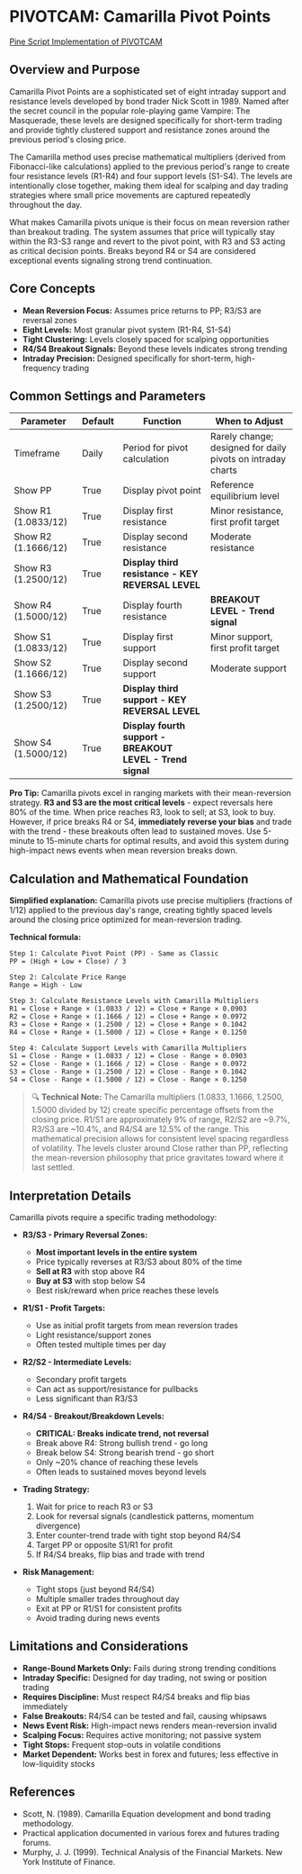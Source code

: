 # PIVOTCAM: Camarilla Pivot Points

[Pine Script Implementation of PIVOTCAM](https://github.com/mihakralj/pinescript/blob/main/indicators/reversals/pivotcam.pine)

## Overview and Purpose

Camarilla Pivot Points are a sophisticated set of eight intraday support and resistance levels developed by bond trader Nick Scott in 1989. Named after the secret council in the popular role-playing game Vampire: The Masquerade, these levels are designed specifically for short-term trading and provide tightly clustered support and resistance zones around the previous period's closing price.

The Camarilla method uses precise mathematical multipliers (derived from Fibonacci-like calculations) applied to the previous period's range to create four resistance levels (R1-R4) and four support levels (S1-S4). The levels are intentionally close together, making them ideal for scalping and day trading strategies where small price movements are captured repeatedly throughout the day.

What makes Camarilla pivots unique is their focus on mean reversion rather than breakout trading. The system assumes that price will typically stay within the R3-S3 range and revert to the pivot point, with R3 and S3 acting as critical decision points. Breaks beyond R4 or S4 are considered exceptional events signaling strong trend continuation.

## Core Concepts

* **Mean Reversion Focus:** Assumes price returns to PP; R3/S3 are reversal zones
* **Eight Levels:** Most granular pivot system (R1-R4, S1-S4)
* **Tight Clustering:** Levels closely spaced for scalping opportunities
* **R4/S4 Breakout Signals:** Beyond these levels indicates strong trending
* **Intraday Precision:** Designed specifically for short-term, high-frequency trading

## Common Settings and Parameters

| Parameter | Default | Function | When to Adjust |
|-----------|---------|----------|---------------|
| Timeframe | Daily | Period for pivot calculation | Rarely change; designed for daily pivots on intraday charts |
| Show PP | True | Display pivot point | Reference equilibrium level |
| Show R1 (1.0833/12) | True | Display first resistance | Minor resistance, first profit target |
| Show R2 (1.1666/12) | True | Display second resistance | Moderate resistance |
| Show R3 (1.2500/12) | True | **Display third resistance - KEY REVERSAL LEVEL** |
| Show R4 (1.5000/12) | True | Display fourth resistance | **BREAKOUT LEVEL - Trend signal** |
| Show S1 (1.0833/12) | True | Display first support | Minor support, first profit target |
| Show S2 (1.1666/12) | True | Display second support | Moderate support |
| Show S3 (1.2500/12) | True | **Display third support - KEY REVERSAL LEVEL** |
| Show S4 (1.5000/12) | True | **Display fourth support - BREAKOUT LEVEL - Trend signal** |

**Pro Tip:** Camarilla pivots excel in ranging markets with their mean-reversion strategy. **R3 and S3 are the most critical levels** - expect reversals here 80% of the time. When price reaches R3, look to sell; at S3, look to buy. However, if price breaks R4 or S4, **immediately reverse your bias** and trade with the trend - these breakouts often lead to sustained moves. Use 5-minute to 15-minute charts for optimal results, and avoid this system during high-impact news events when mean reversion breaks down.

## Calculation and Mathematical Foundation

**Simplified explanation:**
Camarilla pivots use precise multipliers (fractions of 1/12) applied to the previous day's range, creating tightly spaced levels around the closing price optimized for mean-reversion trading.

**Technical formula:**

```
Step 1: Calculate Pivot Point (PP) - Same as Classic
PP = (High + Low + Close) / 3

Step 2: Calculate Price Range
Range = High - Low

Step 3: Calculate Resistance Levels with Camarilla Multipliers
R1 = Close + Range × (1.0833 / 12) = Close + Range × 0.0903
R2 = Close + Range × (1.1666 / 12) = Close + Range × 0.0972
R3 = Close + Range × (1.2500 / 12) = Close + Range × 0.1042
R4 = Close + Range × (1.5000 / 12) = Close + Range × 0.1250

Step 4: Calculate Support Levels with Camarilla Multipliers
S1 = Close - Range × (1.0833 / 12) = Close - Range × 0.0903
S2 = Close - Range × (1.1666 / 12) = Close - Range × 0.0972
S3 = Close - Range × (1.2500 / 12) = Close - Range × 0.1042
S4 = Close - Range × (1.5000 / 12) = Close - Range × 0.1250
```

> 🔍 **Technical Note:** The Camarilla multipliers (1.0833, 1.1666, 1.2500, 1.5000 divided by 12) create specific percentage offsets from the closing price. R1/S1 are approximately 9% of range, R2/S2 are ~9.7%, R3/S3 are ~10.4%, and R4/S4 are 12.5% of the range. This mathematical precision allows for consistent level spacing regardless of volatility. The levels cluster around Close rather than PP, reflecting the mean-reversion philosophy that price gravitates toward where it last settled.

## Interpretation Details

Camarilla pivots require a specific trading methodology:

* **R3/S3 - Primary Reversal Zones:**
  - **Most important levels in the entire system**
  - Price typically reverses at R3/S3 about 80% of the time
  - **Sell at R3** with stop above R4
  - **Buy at S3** with stop below S4
  - Best risk/reward when price reaches these levels

* **R1/S1 - Profit Targets:**
  - Use as initial profit targets from mean reversion trades
  - Light resistance/support zones
  - Often tested multiple times per day

* **R2/S2 - Intermediate Levels:**
  - Secondary profit targets
  - Can act as support/resistance for pullbacks
  - Less significant than R3/S3

* **R4/S4 - Breakout/Breakdown Levels:**
  - **CRITICAL: Breaks indicate trend, not reversal**
  - Break above R4: Strong bullish trend - go long
  - Break below S4: Strong bearish trend - go short
  - Only ~20% chance of reaching these levels
  - Often leads to sustained moves beyond levels

* **Trading Strategy:**
  1. Wait for price to reach R3 or S3
  2. Look for reversal signals (candlestick patterns, momentum divergence)
  3. Enter counter-trend trade with tight stop beyond R4/S4
  4. Target PP or opposite S1/R1 for profit
  5. If R4/S4 breaks, flip bias and trade with trend

* **Risk Management:**
  - Tight stops (just beyond R4/S4)
  - Multiple smaller trades throughout day
  - Exit at PP or R1/S1 for consistent profits
  - Avoid trading during news events

## Limitations and Considerations

* **Range-Bound Markets Only:** Fails during strong trending conditions
* **Intraday Specific:** Designed for day trading, not swing or position trading
* **Requires Discipline:** Must respect R4/S4 breaks and flip bias immediately
* **False Breakouts:** R4/S4 can be tested and fail, causing whipsaws
* **News Event Risk:** High-impact news renders mean-reversion invalid
* **Scalping Focus:** Requires active monitoring; not passive system
* **Tight Stops:** Frequent stop-outs in volatile conditions
* **Market Dependent:** Works best in forex and futures; less effective in low-liquidity stocks

## References

* Scott, N. (1989). Camarilla Equation development and bond trading methodology.
* Practical application documented in various forex and futures trading forums.
* Murphy, J. J. (1999). Technical Analysis of the Financial Markets. New York Institute of Finance.
